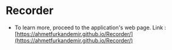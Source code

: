 # Recorder

* To learn more, proceed to the application's web page. Link : [https://ahmetfurkandemir.github.io/Recorder/](https://ahmetfurkandemir.github.io/Recorder/) 
